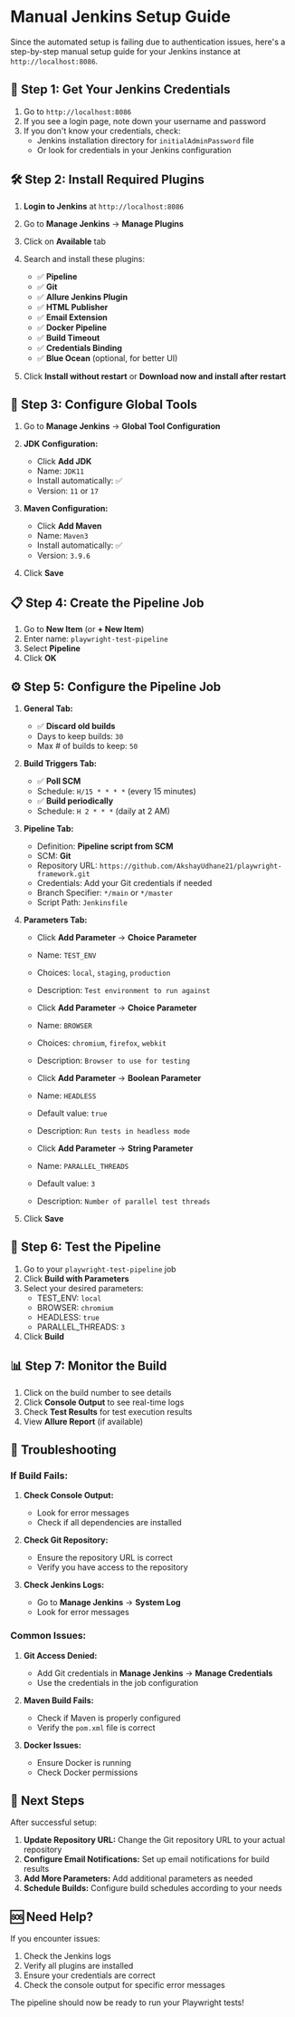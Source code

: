 # Manual Jenkins Setup Guide

Since the automated setup is failing due to authentication issues, here's a step-by-step manual setup guide for your Jenkins instance at `http://localhost:8086`.

## 🔐 Step 1: Get Your Jenkins Credentials

1. Go to `http://localhost:8086`
2. If you see a login page, note down your username and password
3. If you don't know your credentials, check:
   - Jenkins installation directory for `initialAdminPassword` file
   - Or look for credentials in your Jenkins configuration

## 🛠️ Step 2: Install Required Plugins

1. **Login to Jenkins** at `http://localhost:8086`
2. Go to **Manage Jenkins** → **Manage Plugins**
3. Click on **Available** tab
4. Search and install these plugins:
   - ✅ **Pipeline**
   - ✅ **Git**
   - ✅ **Allure Jenkins Plugin**
   - ✅ **HTML Publisher**
   - ✅ **Email Extension**
   - ✅ **Docker Pipeline**
   - ✅ **Build Timeout**
   - ✅ **Credentials Binding**
   - ✅ **Blue Ocean** (optional, for better UI)

5. Click **Install without restart** or **Download now and install after restart**

## 🔧 Step 3: Configure Global Tools

1. Go to **Manage Jenkins** → **Global Tool Configuration**
2. **JDK Configuration:**
   - Click **Add JDK**
   - Name: `JDK11`
   - Install automatically: ✅
   - Version: `11` or `17`

3. **Maven Configuration:**
   - Click **Add Maven**
   - Name: `Maven3`
   - Install automatically: ✅
   - Version: `3.9.6`

4. Click **Save**

## 📋 Step 4: Create the Pipeline Job

1. Go to **New Item** (or **+ New Item**)
2. Enter name: `playwright-test-pipeline`
3. Select **Pipeline**
4. Click **OK**

## ⚙️ Step 5: Configure the Pipeline Job

1. **General Tab:**
   - ✅ **Discard old builds**
   - Days to keep builds: `30`
   - Max # of builds to keep: `50`

2. **Build Triggers Tab:**
   - ✅ **Poll SCM**
   - Schedule: `H/15 * * * *` (every 15 minutes)
   - ✅ **Build periodically**
   - Schedule: `H 2 * * *` (daily at 2 AM)

3. **Pipeline Tab:**
   - Definition: **Pipeline script from SCM**
   - SCM: **Git**
   - Repository URL: `https://github.com/AkshayUdhane21/playwright-framework.git`
   - Credentials: Add your Git credentials if needed
   - Branch Specifier: `*/main` or `*/master`
   - Script Path: `Jenkinsfile`

4. **Parameters Tab:**
   - Click **Add Parameter** → **Choice Parameter**
   - Name: `TEST_ENV`
   - Choices: `local`, `staging`, `production`
   - Description: `Test environment to run against`

   - Click **Add Parameter** → **Choice Parameter**
   - Name: `BROWSER`
   - Choices: `chromium`, `firefox`, `webkit`
   - Description: `Browser to use for testing`

   - Click **Add Parameter** → **Boolean Parameter**
   - Name: `HEADLESS`
   - Default value: `true`
   - Description: `Run tests in headless mode`

   - Click **Add Parameter** → **String Parameter**
   - Name: `PARALLEL_THREADS`
   - Default value: `3`
   - Description: `Number of parallel test threads`

5. Click **Save**

## 🚀 Step 6: Test the Pipeline

1. Go to your `playwright-test-pipeline` job
2. Click **Build with Parameters**
3. Select your desired parameters:
   - TEST_ENV: `local`
   - BROWSER: `chromium`
   - HEADLESS: `true`
   - PARALLEL_THREADS: `3`
4. Click **Build**

## 📊 Step 7: Monitor the Build

1. Click on the build number to see details
2. Click **Console Output** to see real-time logs
3. Check **Test Results** for test execution results
4. View **Allure Report** (if available)

## 🔧 Troubleshooting

### If Build Fails:

1. **Check Console Output:**
   - Look for error messages
   - Check if all dependencies are installed

2. **Check Git Repository:**
   - Ensure the repository URL is correct
   - Verify you have access to the repository

3. **Check Jenkins Logs:**
   - Go to **Manage Jenkins** → **System Log**
   - Look for error messages

### Common Issues:

1. **Git Access Denied:**
   - Add Git credentials in **Manage Jenkins** → **Manage Credentials**
   - Use the credentials in the job configuration

2. **Maven Build Fails:**
   - Check if Maven is properly configured
   - Verify the `pom.xml` file is correct

3. **Docker Issues:**
   - Ensure Docker is running
   - Check Docker permissions

## 📝 Next Steps

After successful setup:

1. **Update Repository URL:** Change the Git repository URL to your actual repository
2. **Configure Email Notifications:** Set up email notifications for build results
3. **Add More Parameters:** Add additional parameters as needed
4. **Schedule Builds:** Configure build schedules according to your needs

## 🆘 Need Help?

If you encounter issues:

1. Check the Jenkins logs
2. Verify all plugins are installed
3. Ensure your credentials are correct
4. Check the console output for specific error messages

The pipeline should now be ready to run your Playwright tests!

